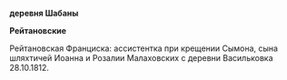 **деревня Шабаны**

**Рейтановские**

Рейтановская Франциска: ассистентка при крещении Сымона, сына шляхтичей
Иоанна и Розалии Малаховских с деревни Васильковка 28.10.1812.
